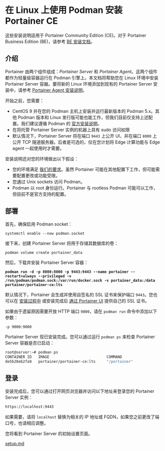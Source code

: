 # 在 Linux 上使用 Podman 安装 Portainer CE


这些安装说明适用于 Portainer Community Edition (CE)。对于 Portainer Business Edition (BE)，请参考 [BE 安装文档](../../../install/server/podman/linux.md)。


## 介绍

Portainer 由两个组件组成：_Portainer Server_ 和 _Portainer Agent_。这两个组件都作为轻量级容器运行在 Podman 引擎上。本文档将帮助您在 Linux 环境中安装 Portainer Server 容器。要将新的 Linux 环境添加到现有的 Portainer Server 安装中，请参考 [Portainer Agent 安装说明](../../../../admin/environments/add/podman/agent.md)。

开始之前，您需要：

* CentOS 9 并在您的 Podman 主机上安装并运行最新版本的 Podman 5.x。其他 Podman 版本和 Linux 发行版可能也能工作，但我们目前仅支持上述配置。我们建议遵循 Podman 的 [官方安装说明](https://podman.io/docs/installation#installing-on-linux)。
* 在将托管 Portainer Server 实例的机器上具有 sudo 访问权限
* 默认情况下，Portainer Server 将在端口 `9443` 上公开 UI，并在端口 `8000` 上公开 TCP 隧道服务器。后者是可选的，仅在您计划将 Edge 计算功能与 Edge agent 一起使用时才需要。

安装说明还对您的环境做出以下假设：

* 您的环境满足 [我们的要求](../../../requirements-and-prerequisites.md)。虽然 Portainer 可能在其他配置下工作，但可能需要配置更改或功能受限。
* 您通过 Unix sockets 访问 Podman。
* Podman 以 root 身份运行。Portainer 与 rootless Podman 可能可以工作，但目前不是官方支持的配置。

## 部署

首先，确保启用 Podman socket：

```
systemctl enable --now podman.socket
```

接下来，创建 Portainer Server 将用于存储其数据库的卷：

```bash
podman volume create portainer_data
```

然后，下载并安装 Portainer Server 容器：

<pre><code><strong>podman run -d -p 8000:8000 -p 9443:9443 --name portainer --restart=always --privileged -v /run/podman/podman.sock:/var/run/docker.sock -v portainer_data:/data portainer/portainer-ce:lts
</strong></code></pre>


默认情况下，Portainer 会生成并使用自签名的 SSL 证书来保护端口 `9443`。您也可以在 [安装过程中](../../../../advanced/ssl.md#using-your-own-ssl-certificate-on-docker-standalone) 或安装完成后 [通过 Portainer UI](../../../../admin/settings/#ssl-certificate) 提供自己的 SSL 证书。



如果由于遗留原因需要开放 HTTP 端口 `9000`，请在 `podman run` 命令中添加以下参数：

`-p 9000:9000`


Portainer Server 现已安装完成。您可以通过运行 `podman ps` 来检查 Portainer Server 容器是否已启动：

```bash
root@server:~# podman ps
CONTAINER ID   IMAGE                          COMMAND                  CREATED       STATUS      PORTS                                                                                  NAMES             
de5b28eb2fa9   portainer/portainer-ce:lts     "/portainer"             2 weeks ago   Up 9 days   0.0.0.0:8000->8000/tcp, :::8000->8000/tcp, 0.0.0.0:9443->9443/tcp, :::9443->9443/tcp   portainer
```

## 登录

安装完成后，您可以通过打开网页浏览器并访问以下地址来登录您的 Portainer Server 实例：

```bash
https://localhost:9443
```

如果需要，请将 `localhost` 替换为相关的 IP 地址或 FQDN，如果您之前更改了端口号，也请相应调整。

您将看到 Portainer Server 的初始设置页面。


[setup.md](../../../install-ce/server/setup.md)
